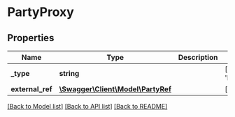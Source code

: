 # PartyProxy

## Properties
Name | Type | Description | Notes
------------ | ------------- | ------------- | -------------
**_type** | **string** |  | [default to 'PARTY_PROXY']
**external_ref** | [**\Swagger\Client\Model\PartyRef**](PartyRef.md) |  | [optional] 

[[Back to Model list]](../../README.md#documentation-for-models) [[Back to API list]](../../README.md#documentation-for-api-endpoints) [[Back to README]](../../README.md)

